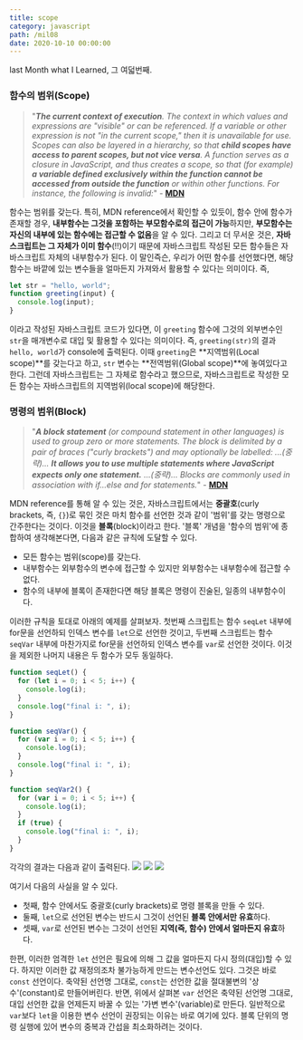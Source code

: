 ```yaml
---
title: scope
category: javascript
path: /mil08
date: 2020-10-10 00:00:00
---
```


last Month what I Learned, 그 여덟번째.

### 함수의 범위(Scope)

> "_**The current context of execution**. The context in which values and expressions are "visible" or can be referenced. If a variable or other expression is not "in the current scope," then it is unavailable for use. Scopes can also be layered in a hierarchy, so that **child scopes have access to parent scopes, but not vice versa**.
> A function serves as a closure in JavaScript, and thus creates a scope, so that (for example) **a variable defined exclusively within the function cannot be accessed from outside the function** or within other functions. For instance, the following is invalid:_" - [**MDN**](https://developer.mozilla.org/en-US/docs/Glossary/Scope)

함수는 범위를 갖는다. 특히, MDN reference에서 확인할 수 있듯이, 함수 안에 함수가 존재할 경우, **내부함수는 그것을 포함하는 부모함수로의 접근이 가능**하지만, **부모함수는 자신의 내부에 있는 함수에는 접근할 수 없음**을 알 수 있다. 그리고 더 무서운 것은, **자바스크립트는 그 자체가 이미 함수**(!!)이기 때문에 자바스크립트 작성된 모든 함수들은 자바스크립트 자체의 내부함수가 된다. 이 말인즉슨, 우리가 어떤 함수를 선언했다면, 해당 함수는 바깥에 있는 변수들을 얼마든지 가져와서 활용할 수 있다는 의미이다. 즉,

```js
let str = "hello, world";
function greeting(input) {
  console.log(input);
}
```

이라고 작성된 자바스크립트 코드가 있다면, 이 `greeting` 함수에 그것의 외부변수인 `str`을 매개변수로 대입 및 활용할 수 있다는 의미이다. 즉, `greeting(str)`의 결과 `hello, world`가 console에 출력된다. 이때 `greeting`은 **지역범위(Local scope)**를 갖는다고 하고, `str` 변수는 **전역범위(Global scope)**에 놓여있다고 한다. 그런데 자바스크립트는 그 자체로 함수라고 했으므로, 자바스크립트로 작성한 모든 함수는 자바스크립트의 지역범위(local scope)에 해당한다.
<br>

### 명령의 범위(Block)

> "_**A block statement** (or compound statement in other languages) is used to group zero or more statements. The block is delimited by a pair of braces ("curly brackets") and may optionally be labelled: ...(중략)... **It allows you to use multiple statements where JavaScript expects only one statement.** ...(중략)... Blocks are commonly used in association with if...else and for statements._" - [**MDN**](https://developer.mozilla.org/en-US/docs/Web/JavaScript/Reference/Statements/block)

MDN reference를 통해 알 수 있는 것은, 자바스크립트에서는 **중괄호**(curly brackets, 즉, `{}`)로 묶인 것은 마치 함수를 선언한 것과 같이 '범위'를 갖는 명령으로 간주한다는 것이다. 이것을 **블록**(block)이라고 한다. '블록' 개념을 '함수의 범위'에 종합하여 생각해본다면, 다음과 같은 규칙에 도달할 수 있다.

- 모든 함수는 범위(scope)를 갖는다.
- 내부함수는 외부함수의 변수에 접근할 수 있지만 외부함수는 내부함수에 접근할 수 없다.
- 함수의 내부에 블록이 존재한다면 해당 블록은 명령이 진술된, 일종의 내부함수이다.

이러한 규칙을 토대로 아래의 예제를 살펴보자. 첫번째 스크립트는 함수 `seqLet` 내부에 for문을 선언하되 인덱스 변수를 `let`으로 선언한 것이고, 두번째 스크립트는 함수 `seqVar` 내부에 마찬가지로 for문을 선언하되 인덱스 변수를 `var`로 선언한 것이다. 이것을 제외한 나머지 내용은 두 함수가 모두 동일하다.

```js
function seqLet() {
  for (let i = 0; i < 5; i++) {
    console.log(i);
  }
  console.log("final i: ", i);
}
```

```js
function seqVar() {
  for (var i = 0; i < 5; i++) {
    console.log(i);
  }
  console.log("final i: ", i);
}
```

```js
function seqVar2() {
  for (var i = 0; i < 5; i++) {
    console.log(i);
  }
  if (true) {
    console.log("final i: ", i);
  }
}
```

각각의 결과는 다음과 같이 출력된다.
![](https://images.velog.io/images/lattepapa/post/512a7edb-1e99-4a6a-b6dc-6b56205cf722/seqLet.png)
![](https://images.velog.io/images/lattepapa/post/d72037dc-a205-4a41-9b0b-e74fc4a55605/seqVar.png)
![](https://images.velog.io/images/lattepapa/post/8db9ee20-e83f-486c-84e5-d2726586155a/seqVar2.png)

여기서 다음의 사실을 알 수 있다.

- 첫째, 함수 안에서도 중괄호(curly brackets)로 명령 블록을 만들 수 있다.
- 둘째, `let`으로 선언된 변수는 반드시 그것이 선언된 **블록 안에서만 유효**하다.
- 셋째, `var`로 선언된 변수는 그것이 선언된 **지역(즉, 함수) 안에서 얼마든지 유효**하다.

한편, 이러한 엄격한 `let` 선언은 필요에 의해 그 값을 얼마든지 다시 정의(대입)할 수 있다. 하지만 이러한 값 재정의조차 불가능하게 만드는 변수선언도 있다. 그것은 바로 `const` 선언이다. 축약된 선언명 그대로, `const`는 선언한 값을 절대불변의 '상수'(constant)로 만들어버린다. 반면, 위에서 살펴본 `var` 선언은 축약된 선언명 그대로, 대입 선언한 값을 언제든지 바꿀 수 있는 '가변 변수'(variable)로 만든다. 일반적으로 `var`보다 `let`을 이용한 변수 선언이 권장되는 이유는 바로 여기에 있다. 블록 단위의 명령 실행에 있어 변수의 중복과 간섭을 최소화하려는 것이다.
<br>
<br>
<br>
